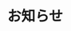 ---
title: お知らせ
description: 大切なこと
image: bell.svg

# Badge style
style:
    background: "#e91e63"
    color: "#fff"
---